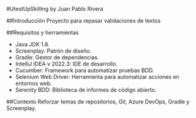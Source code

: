 #UtestUpSkilling by Juan Pablo Rivera

##Introducción
Proyecto para repasar validaciones de textos

##Requisitos y herramientas
- Java JDK 1.8.
- Screenplay: Patrón de diseño.
- Gradle: Gestor de dependencias.
- IntelliJ IDEA v 2022.3: IDE de desarrollo.
- Cucumber: Framework para automatizar pruebas BDD.
- Selenium Web Driver: Herramienta para automatizar acciones en entornos web.
- Serenity BDD: Biblioteca de informes de código abierto.

##Contexto
Reforzar temas de repositorios, Git, Azure DevOps, Gradle y Screenplay.